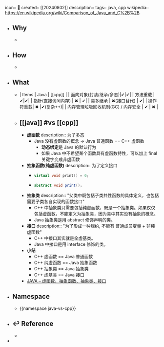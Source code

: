 icon:: 📄
created:: [[20240802]]
description:: 
tags:: java, cpp
wikipedia:: https://en.wikipedia.org/wiki/Comparison_of_Java_and_C%2B%2B

- ## Why
  -
- ## How
  -
- ## What
  - | Items | Java | [[cpp]] |
    | 面向对象(封装/继承/多态)|✔|✔|
    | 方法重载 |✔|✔|
    | 指针(直接访问内存)  | ✖ | ✔|
    | 类多继承 | ✖(接口替代) | ✔|
    | 操作符重载| ✖ |✔(复杂++)|
    | 内存管理垃圾回收机制(GC) / 内存安全 | ✔ | ✖ |
  - ## [[java]] #vs [[cpp]]
    - **虚函数**
      description:: 为了多态
      - Java 没有虚函数的概念 -> Java 普通函数 == C++ 虚函数
        - **动态绑定**是 Java 的默认行为
        - 如果 Java 中不希望某个函数具有虚函数特性，可以加上 final 关键字变成非虚函数
    - **抽象函数(纯虚函数)**
      description:: 为了定义接口
      - ```cpp
        virtual void print() = 0;
        ```
      - ```java
        abstract void print();
        ```
    - **抽象类**
      description:: "父类中既包括子类共性函数的具体定义，也包括需要子类各自实现的函数接口"
      - C++ 中抽象类只需要包括纯虚函数，既是一个抽象类。如果仅仅包括虚函数，不能定义为抽象类，因为类中其实没有抽象的概念。
      - Java 抽象类是用 abstract 修饰声明的类。
    - **接口**
      description:: "为了形成一种规约, 不能有 普通成员变量 + 非纯虚函数"
      - C++ 中接口其实就是全虚基类。
      - Java 中接口是用 interface 修饰的类。
    - **小结**
      - C++ 虚函数    ==  Java 普通函数
      - C++ 纯虚函数  ==  Java 抽象函数
      - C++ 抽象类    ==  Java 抽象类
      - C++ 虚基类    ==  Java 接口
    - [JAVA – 虚函数、抽象函数、抽象类、接口](https://www.runoob.com/note/40084)
- ## Namespace
  - {{namespace java-vs-cpp}}
- ## ↩ Reference
  -
-